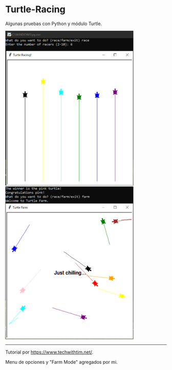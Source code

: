 # Turtle-Racing

Algunas pruebas con Python y módulo Turtle.

<img src="https://github.com/guidocano/Turtle-Racing/blob/main/screenshots/turtle1.png" width="400" > <img src="https://github.com/guidocano/Turtle-Racing/blob/main/screenshots/turtle3.png" width="400" >



-------------------------------------

Tutorial por https://www.techwithtim.net/.

Menu de opciones y "Farm Mode" agregados por mi.
